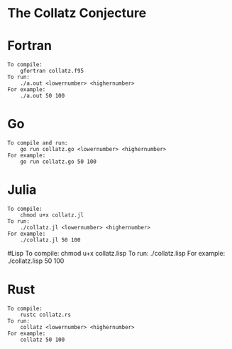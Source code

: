 # The Collatz Conjecture



# Fortran
    To compile:
        gfortran collatz.f95
    To run:
        ./a.out <lowernumber> <highernumber>
    For example:
        ./a.out 50 100

# Go
    To compile and run:
        go run collatz.go <lowernumber> <highernumber>
    For example:
        go run collatz.go 50 100

# Julia
    To compile:
        chmod u+x collatz.jl
    To run:
        ./collatz.jl <lowernumber> <highernumber>
    For example:
        ./collatz.jl 50 100

#Lisp
    To compile:
        chmod u+x collatz.lisp
    To run:
        ./collatz.lisp <lowernumber> <highernumber>
    For example:
        ./collatz.lisp 50 100

# Rust
    To compile:
        rustc collatz.rs
    To run:
        collatz <lowernumber> <highernumber>
    For example:
        collatz 50 100
